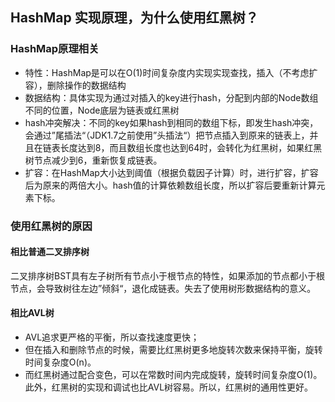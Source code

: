## HashMap 实现原理，为什么使用红黑树？

### HashMap原理相关

- 特性：HashMap是可以在O(1)时间复杂度内实现实现查找，插入（不考虑扩容），删除操作的数据结构
- 数据结构：具体实现为通过对插入的key进行hash，分配到内部的Node数组不同的位置，Node底层为链表或红黑树
- hash冲突解决：不同的key如果hash到相同的数组下标，即发生hash冲突，会通过”尾插法“（JDK1.7之前使用”头插法“）把节点插入到原来的链表上，并且在链表长度达到8，而且数组长度也达到64时，会转化为红黑树，如果红黑树节点减少到6，重新恢复成链表。
- 扩容：在HashMap大小达到阈值（根据负载因子计算）时，进行扩容，扩容后为原来的两倍大小。hash值的计算依赖数组长度，所以扩容后要重新计算元素下标。

### 使用红黑树的原因
#### 相比普通二叉排序树
二叉排序树BST具有左子树所有节点小于根节点的特性，如果添加的节点都小于根节点，会导致树往左边”倾斜“，退化成链表。失去了使用树形数据结构的意义。
#### 相比AVL树

- AVL追求更严格的平衡，所以查找速度更快；
- 但在插入和删除节点的时候，需要比红黑树更多地旋转次数来保持平衡，旋转时间复杂度O(n)。
- 而红黑树通过配合变色，可以在常数时间内完成旋转，旋转时间复杂度O(1)。此外，红黑树的实现和调试也比AVL树容易。所以，红黑树的通用性更好。